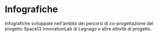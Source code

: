 # Infografiche
Infografiche sviluppate nell'ambito dei percorsi di co-progettazione del progetto Space13 InnovationLab di Legnago o altre attività di progetto.
